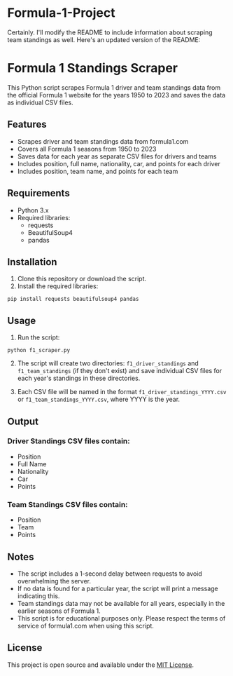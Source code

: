 # Formula-1-Project

Certainly. I'll modify the README to include information about scraping team standings as well. Here's an updated version of the README:

# Formula 1 Standings Scraper

This Python script scrapes Formula 1 driver and team standings data from the official Formula 1 website for the years 1950 to 2023 and saves the data as individual CSV files.

## Features

- Scrapes driver and team standings data from formula1.com
- Covers all Formula 1 seasons from 1950 to 2023
- Saves data for each year as separate CSV files for drivers and teams
- Includes position, full name, nationality, car, and points for each driver
- Includes position, team name, and points for each team

## Requirements

- Python 3.x
- Required libraries:
  - requests
  - BeautifulSoup4
  - pandas

## Installation

1. Clone this repository or download the script.
2. Install the required libraries:

```
pip install requests beautifulsoup4 pandas
```

## Usage

1. Run the script:

```
python f1_scraper.py
```

2. The script will create two directories: `f1_driver_standings` and `f1_team_standings` (if they don't exist) and save individual CSV files for each year's standings in these directories.

3. Each CSV file will be named in the format `f1_driver_standings_YYYY.csv` or `f1_team_standings_YYYY.csv`, where YYYY is the year.

## Output

### Driver Standings CSV files contain:

- Position
- Full Name
- Nationality
- Car
- Points

### Team Standings CSV files contain:

- Position
- Team
- Points

## Notes

- The script includes a 1-second delay between requests to avoid overwhelming the server.
- If no data is found for a particular year, the script will print a message indicating this.
- Team standings data may not be available for all years, especially in the earlier seasons of Formula 1.
- This script is for educational purposes only. Please respect the terms of service of formula1.com when using this script.

## License

This project is open source and available under the [MIT License](LICENSE).
